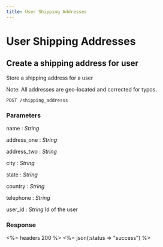 ```yaml
---
title: User Shipping Addresses
---
```


# User Shipping Addresses

## Create a shipping address for user
Store a shipping address for a user

Note: All addresses are geo-located and corrected for typos.

    POST /shipping_addresss

### Parameters

name
: _String_

address_one
: _String_

address_two
: _String_

city
: _String_

state
: _String_

country
: _String_

telephone
: _String_

user_id
: _String_ Id of the user


### Response

<%= headers 200 %>
<%= json(:status => "success") %>

